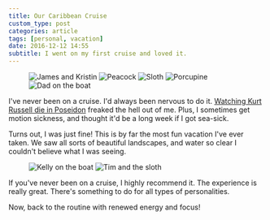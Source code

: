 ```yaml
---
title: Our Caribbean Cruise
custom_type: post
categories: article
tags: [personal, vacation]
date: 2016-12-12 14:55
subtitle: I went on my first cruise and loved it.
---
```

<figure class="photo-grid photo-grid--one">
  <img class="grid-thirds" src="{{ site.url }}/uploads/2016/12/james-and-kristin.jpg" alt="James and Kristin">
  <img class="grid-thirds" src="{{ site.url }}/uploads/2016/12/peacock.jpg" alt="Peacock">
  <img class="grid-thirds" src="{{ site.url }}/uploads/2016/12/sloth.jpg" alt="Sloth">
  <img class="grid-half" src="{{ site.url }}/uploads/2016/12/porcupine.jpg" alt="Porcupine">
  <img class="grid-half" src="{{ site.url }}/uploads/2016/12/erick-on-boat.jpg" alt="Dad on the boat">
</figure>

I've never been on a cruise. I'd always been nervous to do it. [Watching Kurt Russell die in Poseidon](https://youtu.be/5Cv89LY4QkU) freaked the hell out of me. Plus, I sometimes get motion sickness, and thought it'd be a long week if I got sea-sick.

Turns out, I was just fine! This is by far the most fun vacation I've ever taken. We saw all sorts of beautiful landscapes, and water so clear I couldn't believe what I was seeing.

<figure class="photo-grid photo-grid--two">
  <img class="grid-two-thirds" src="{{ site.url }}/uploads/2016/12/kelly-on-boat.jpg" alt="Kelly on the boat">
  <img class="grid-thirds" src="{{ site.url }}/uploads/2016/12/tim-and-sloth.jpg" alt="Tim and the sloth">
</figure>

If you've never been on a cruise, I highly recommend it. The experience is really great. There's something to do for all types of personalities.

Now, back to the routine with renewed energy and focus!
